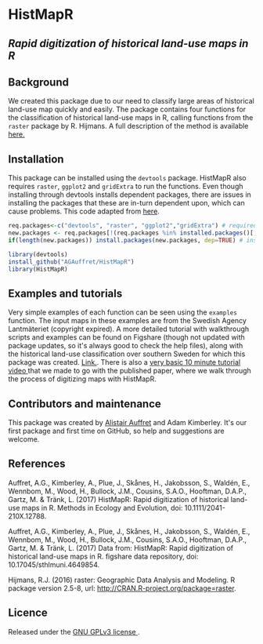 # HistMapR

## *_Rapid digitization of historical land-use maps in R_*


## Background
We created this package due to our need to classify large areas of historical land-use map quickly and easily. The package contains four functions for the classification of historical land-use maps in R, calling functions from the `raster` package by R. Hijmans. A full description of the method is available <a href="https://doi.org/10.1111/2041-210X.12788" target="_blank">here.</a> 


## Installation
This package can be installed using the `devtools` package. HistMapR also requires `raster`, `ggplot2` and `gridExtra` to run the functions. Even though installing through devtools installs dependent packages, there are issues in installing the packages that these are in-turn dependent upon, which can cause problems. This code adapted from <a href="https://github.com/BiologicalRecordsCentre/sparta" target="_blank">here</a>.

```R
req.packages<-c("devtools", "raster", "ggplot2","gridExtra") # required packages
new.packages <- req.packages[!(req.packages %in% installed.packages()[,"Package"])] # which are not installed?
if(length(new.packages)) install.packages(new.packages, dep=TRUE) # install those as required.

library(devtools)
install_github("AGAuffret/HistMapR")
library(HistMapR)
```

## Examples and tutorials
Very simple examples of each function can be seen using the `examples` function. The input maps in these examples are from the Swedish Agency Lantmäteriet (copyright expired). A more detailed tutorial with walkthrough scripts and examples can be found on Figshare (though not updated with package updates, so it's always good to check the help files), along with the historical land-use classification over southern Sweden for which this package was created. <a href="https://doi.org/10.17045/sthlmuni.4649854" target="_blank">Link.</a>. There is also a <a href="https://www.youtube.com/watch?v=5iD1pyDBBks" target="_blank">very basic 10 minute tutorial video </a> that we made to go with the published paper, where we walk through the process of digitizing maps with HistMapR.


## Contributors and maintenance

This package was created by <a href="mailto:alistair.auffret@slu.se">Alistair Auffret</a> and Adam Kimberley. It's our first package and first time on GitHub, so help and suggestions are welcome.


## References

Auffret, A.G., Kimberley, A., Plue, J., Skånes, H., Jakobsson, S., Waldén, E., Wennbom, M., Wood, H., Bullock, J.M., Cousins, S.A.O., Hooftman, D.A.P., Gartz, M. & Tränk, L. (2017) HistMapR: Rapid digitization of historical land-use maps in R. Methods in Ecology and Evolution, doi: 10.1111/2041-210X.12788.

Auffret, A.G., Kimberley, A., Plue, J., Skånes, H., Jakobsson, S., Waldén, E., Wennbom, M., Wood, H., Bullock, J.M., Cousins, S.A.O., Hooftman, D.A.P., Gartz, M. & Tränk, L. (2017) Data from: HistMapR: Rapid digitization of historical land-use maps in R. figshare data repository, doi: 10.17045/sthlmuni.4649854.

Hijmans, R.J. (2016) raster: Geographic Data Analysis and Modeling. R package version 2.5-8, url: http://CRAN.R-project.org/package=raster.

## Licence

Released under the <a href="https://choosealicense.com/licenses/gpl-3.0/" target="_blank"> GNU GPLv3 license </a>.

